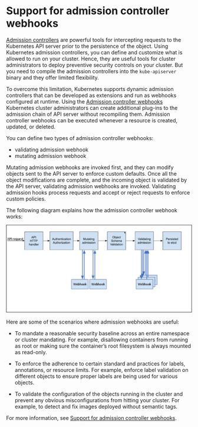 # Support for admission controller webhooks

[Admission controllers](https://kubernetes.io/docs/reference/access-authn-authz/admission-controllers/) are powerful tools for intercepting requests to the Kubernetes API server prior to the persistence of the object. Using Kubernetes admission controllers, you can define and customize what is allowed to run on your cluster. Hence, they are useful tools for cluster administrators to deploy preventive security controls on your cluster. But you need to compile the admission controllers into the `kube-apiserver` binary and they offer limited flexibility.

To overcome this limitation, Kubernetes supports dynamic admission controllers that can be developed as extensions and run as webhooks configured at runtime.
Using the [Admission controller webhooks](https://kubernetes.io/docs/reference/access-authn-authz/extensible-admission-controllers/#admission-webhooks) Kubernetes cluster administrators can create additional plug-ins to the admission chain of API server without recompiling them. Admission controller webhooks can be executed whenever a resource is created, updated, or deleted.

You can define two types of admission controller webhooks:

- validating admission webhook
- mutating admission webhook

 Mutating admission webhooks are invoked first, and they can modify objects sent to the API server to enforce custom defaults. Once all the object modifications are complete, and the incoming object is validated by the API server, validating admission webhooks are invoked. Validating admission hooks process requests and accept or reject requests to enforce custom
  policies.

The following diagram explains how the admission controller webhook works:

![admission-control-webhook](.././media/admission-controller-webhook.png)

Here are some of the scenarios where admission webhooks are useful:

- To mandate a reasonable security baseline across an entire namespace or cluster mandating. For example, disallowing containers from running as root or making sure the container’s root filesystem is always mounted as read-only.
- To enforce the adherence to certain standard and practices for labels, annotations, or resource limits. For example, enforce label validation on different objects to ensure proper labels are being used for various objects.
  
- To validate the configuration of the objects running in the cluster and prevent any obvious misconfigurations from hitting your cluster.
For example, to detect and fix images deployed without semantic tags.

For more information, see [Support for admission controller webhooks](https://docs.citrix.com/en-us/citrix-k8s-ingress-controller/how-to/webhook-use-case.html).